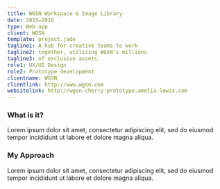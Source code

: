 ```yaml
---
title: WGSN Workspace & Image Library
date: 2015–2016
type: Web app
client: WGSN
template: project.jade
tagline1: A hub for creative teams to work
tagline2: together, utilizing WGSN's millions
tagline3: of exclusive assets.
role1: UX/UI Design
role2: Prototype development
clientname: WGSN
clientlink: http://www.wgsn.com
websitelink: http://wgsn-cherry-prototype.amelia-lewis.com
---
```


<h3 data-title="What is it?">What is it?</h3>

Lorem ipsum dolor sit amet, consectetur adipiscing elit, sed do eiusmod tempor incididunt ut labore et dolore magna aliqua.</p>

<h3 data-title="My Approach">My Approach</h3>

Lorem ipsum dolor sit amet, consectetur adipiscing elit, sed do eiusmod tempor incididunt ut labore et dolore magna aliqua.</p>